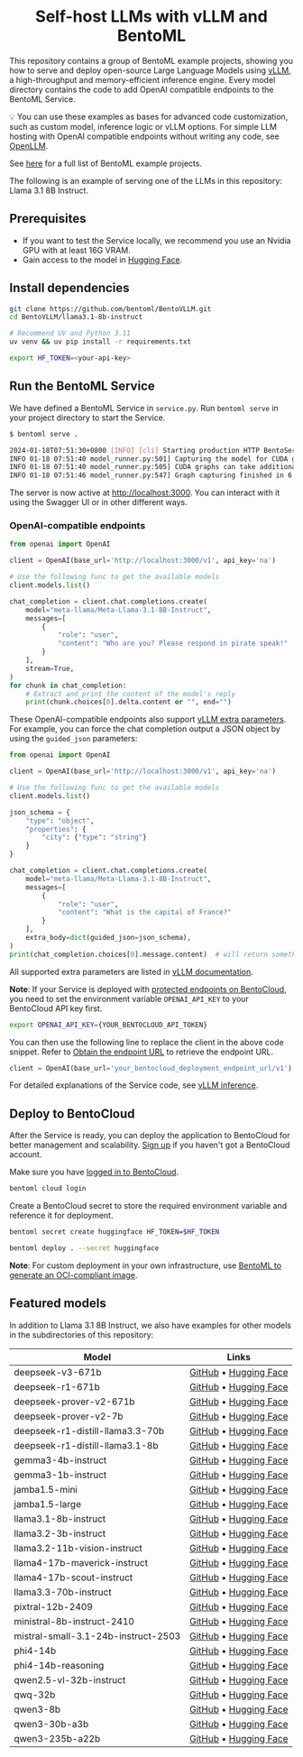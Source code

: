 <div align="center">
    <h1 align="center">Self-host LLMs with vLLM and BentoML</h1>
</div>

This repository contains a group of BentoML example projects, showing you how to serve and deploy open-source Large Language Models using [vLLM](https://vllm.ai), a high-throughput and memory-efficient inference engine. Every model directory contains the code to add OpenAI compatible endpoints to the BentoML Service.

💡 You can use these examples as bases for advanced code customization, such as custom model, inference logic or vLLM options. For simple LLM hosting with OpenAI compatible endpoints without writing any code, see [OpenLLM](https://github.com/bentoml/OpenLLM).

See [here](https://docs.bentoml.com/en/latest/examples/overview.html) for a full list of BentoML example projects.

The following is an example of serving one of the LLMs in this repository: Llama 3.1 8B Instruct.

## Prerequisites

- If you want to test the Service locally, we recommend you use an Nvidia GPU with at least 16G VRAM.
- Gain access to the model in [Hugging Face](https://huggingface.co/meta-llama/Llama-3.1-8B-Instruct).

## Install dependencies

```bash
git clone https://github.com/bentoml/BentoVLLM.git
cd BentoVLLM/llama3.1-8b-instruct

# Recommend UV and Python 3.11
uv venv && uv pip install -r requirements.txt

export HF_TOKEN=<your-api-key>
```

## Run the BentoML Service

We have defined a BentoML Service in `service.py`. Run `bentoml serve` in your project directory to start the Service.

```bash
$ bentoml serve .

2024-01-18T07:51:30+0800 [INFO] [cli] Starting production HTTP BentoServer from "service:VLLM" listening on http://localhost:3000 (Press CTRL+C to quit)
INFO 01-18 07:51:40 model_runner.py:501] Capturing the model for CUDA graphs. This may lead to unexpected consequences if the model is not static. To run the model in eager mode, set 'enforce_eager=True' or use '--enforce-eager' in the CLI.
INFO 01-18 07:51:40 model_runner.py:505] CUDA graphs can take additional 1~3 GiB memory per GPU. If you are running out of memory, consider decreasing `gpu_memory_utilization` or enforcing eager mode.
INFO 01-18 07:51:46 model_runner.py:547] Graph capturing finished in 6 secs.
```

The server is now active at [http://localhost:3000](http://localhost:3000/). You can interact with it using the Swagger UI or in other different ways.

### OpenAI-compatible endpoints

```python
from openai import OpenAI

client = OpenAI(base_url='http://localhost:3000/v1', api_key='na')

# Use the following func to get the available models
client.models.list()

chat_completion = client.chat.completions.create(
    model="meta-llama/Meta-Llama-3.1-8B-Instruct",
    messages=[
        {
            "role": "user",
            "content": "Who are you? Please respond in pirate speak!"
        }
    ],
    stream=True,
)
for chunk in chat_completion:
    # Extract and print the content of the model's reply
    print(chunk.choices[0].delta.content or "", end="")
```

These OpenAI-compatible endpoints also support [vLLM extra parameters](https://docs.vllm.ai/en/latest/serving/openai_compatible_server.html#extra-parameters). For example, you can force the chat completion output a JSON object by using the `guided_json` parameters:

```python
from openai import OpenAI

client = OpenAI(base_url='http://localhost:3000/v1', api_key='na')

# Use the following func to get the available models
client.models.list()

json_schema = {
    "type": "object",
    "properties": {
        "city": {"type": "string"}
    }
}

chat_completion = client.chat.completions.create(
    model="meta-llama/Meta-Llama-3.1-8B-Instruct",
    messages=[
        {
            "role": "user",
            "content": "What is the capital of France?"
        }
    ],
    extra_body=dict(guided_json=json_schema),
)
print(chat_completion.choices[0].message.content)  # will return something like: {"city": "Paris"}
```

All supported extra parameters are listed in [vLLM documentation](https://docs.vllm.ai/en/latest/serving/openai_compatible_server.html#extra-parameters).

**Note**: If your Service is deployed with [protected endpoints on BentoCloud](https://docs.bentoml.com/en/latest/bentocloud/how-tos/manage-access-token.html#access-protected-deployments), you need to set the environment variable `OPENAI_API_KEY` to your BentoCloud API key first.

```bash
export OPENAI_API_KEY={YOUR_BENTOCLOUD_API_TOKEN}
```

You can then use the following line to replace the client in the above code snippet. Refer to [Obtain the endpoint URL](https://docs.bentoml.com/en/latest/bentocloud/how-tos/call-deployment-endpoints.html#obtain-the-endpoint-url) to retrieve the endpoint URL.

```python
client = OpenAI(base_url='your_bentocloud_deployment_endpoint_url/v1')
```

For detailed explanations of the Service code, see [vLLM inference](https://docs.bentoml.org/en/latest/examples/vllm.html).

## Deploy to BentoCloud

After the Service is ready, you can deploy the application to BentoCloud for better management and scalability. [Sign up](https://www.bentoml.com/) if you haven't got a BentoCloud account.

Make sure you have [logged in to BentoCloud](https://docs.bentoml.com/en/latest/scale-with-bentocloud/manage-api-tokens.html).

```bash
bentoml cloud login
```

Create a BentoCloud secret to store the required environment variable and reference it for deployment.

```bash
bentoml secret create huggingface HF_TOKEN=$HF_TOKEN

bentoml deploy . --secret huggingface
```

**Note**: For custom deployment in your own infrastructure, use [BentoML to generate an OCI-compliant image](https://docs.bentoml.com/en/latest/get-started/packaging-for-deployment.html).

## Featured models

In addition to Llama 3.1 8B Instruct, we also have examples for other models in the subdirectories of this repository:

| Model | Links |
|-------|-------|
| deepseek-v3-671b | [GitHub](https://github.com/bentoml/BentoVLLM/tree/main/deepseek-v3-671b/) • [Hugging Face](https://huggingface.co/deepseek-ai/DeepSeek-V3-0324) |
| deepseek-r1-671b | [GitHub](https://github.com/bentoml/BentoVLLM/tree/main/deepseek-r1-671b/) • [Hugging Face](https://huggingface.co/deepseek-ai/DeepSeek-R1) |
| deepseek-prover-v2-671b | [GitHub](https://github.com/bentoml/BentoVLLM/tree/main/deepseek-prover-v2-671b/) • [Hugging Face](https://huggingface.co/deepseek-ai/DeepSeek-Prover-V2-671B) |
| deepseek-prover-v2-7b | [GitHub](https://github.com/bentoml/BentoVLLM/tree/main/deepseek-prover-v2-7b/) • [Hugging Face](https://huggingface.co/deepseek-ai/DeepSeek-Prover-V2-7B) |
| deepseek-r1-distill-llama3.3-70b | [GitHub](https://github.com/bentoml/BentoVLLM/tree/main/deepseek-r1-distill-llama3.3-70b/) • [Hugging Face](https://huggingface.co/deepseek-ai/DeepSeek-R1-Distill-Llama-70B) |
| deepseek-r1-distill-llama3.1-8b | [GitHub](https://github.com/bentoml/BentoVLLM/tree/main/deepseek-r1-distill-llama3.1-8b/) • [Hugging Face](https://huggingface.co/deepseek-ai/DeepSeek-R1-Distill-Llama-8B) |
| gemma3-4b-instruct | [GitHub](https://github.com/bentoml/BentoVLLM/tree/main/gemma3-4b-instruct/) • [Hugging Face](https://huggingface.co/google/gemma-3-4b-it) |
| gemma3-1b-instruct | [GitHub](https://github.com/bentoml/BentoVLLM/tree/main/gemma3-1b-instruct/) • [Hugging Face](https://huggingface.co/google/gemma-3-1b-it) |
| jamba1.5-mini | [GitHub](https://github.com/bentoml/BentoVLLM/tree/main/jamba1.5-mini/) • [Hugging Face](https://huggingface.co/ai21labs/AI21-Jamba-1.5-Mini) |
| jamba1.5-large | [GitHub](https://github.com/bentoml/BentoVLLM/tree/main/jamba1.5-large/) • [Hugging Face](https://huggingface.co/ai21labs/AI21-Jamba-1.5-Large) |
| llama3.1-8b-instruct | [GitHub](https://github.com/bentoml/BentoVLLM/tree/main/llama3.1-8b-instruct/) • [Hugging Face](https://huggingface.co/meta-llama/Meta-Llama-3.1-8B-Instruct) |
| llama3.2-3b-instruct | [GitHub](https://github.com/bentoml/BentoVLLM/tree/main/llama3.2-3b-instruct/) • [Hugging Face](https://huggingface.co/meta-llama/Llama-3.2-3B-Instruct) |
| llama3.2-11b-vision-instruct | [GitHub](https://github.com/bentoml/BentoVLLM/tree/main/llama3.2-11b-vision-instruct/) • [Hugging Face](https://huggingface.co/meta-llama/Llama-3.2-11B-Vision-Instruct) |
| llama4-17b-maverick-instruct | [GitHub](https://github.com/bentoml/BentoVLLM/tree/main/llama4-17b-maverick-instruct/) • [Hugging Face](https://huggingface.co/meta-llama/Llama-4-Maverick-17B-128E-Instruct-FP8) |
| llama4-17b-scout-instruct | [GitHub](https://github.com/bentoml/BentoVLLM/tree/main/llama4-17b-scout-instruct/) • [Hugging Face](https://huggingface.co/meta-llama/Llama-4-Scout-17B-16E-Instruct) |
| llama3.3-70b-instruct | [GitHub](https://github.com/bentoml/BentoVLLM/tree/main/llama3.3-70b-instruct/) • [Hugging Face](https://huggingface.co/meta-llama/Llama-3.3-70B-Instruct) |
| pixtral-12b-2409 | [GitHub](https://github.com/bentoml/BentoVLLM/tree/main/pixtral-12b-2409/) • [Hugging Face](https://huggingface.co/mistralai/Pixtral-12B-2409) |
| ministral-8b-instruct-2410 | [GitHub](https://github.com/bentoml/BentoVLLM/tree/main/ministral-8b-instruct-2410/) • [Hugging Face](https://huggingface.co/mistralai/Ministral-8B-Instruct-2410) |
| mistral-small-3.1-24b-instruct-2503 | [GitHub](https://github.com/bentoml/BentoVLLM/tree/main/mistral-small-3.1-24b-instruct-2503/) • [Hugging Face](https://huggingface.co/mistralai/Mistral-Small-3.1-24B-Instruct-2503) |
| phi4-14b | [GitHub](https://github.com/bentoml/BentoVLLM/tree/main/phi4-14b/) • [Hugging Face](https://huggingface.co/microsoft/phi-4) |
| phi4-14b-reasoning | [GitHub](https://github.com/bentoml/BentoVLLM/tree/main/phi4-14b-reasoning/) • [Hugging Face](https://huggingface.co/microsoft/Phi-4-reasoning) |
| qwen2.5-vl-32b-instruct | [GitHub](https://github.com/bentoml/BentoVLLM/tree/main/qwen2.5-vl-32b-instruct/) • [Hugging Face](https://huggingface.co/Qwen/Qwen2.5-VL-32B-Instruct) |
| qwq-32b | [GitHub](https://github.com/bentoml/BentoVLLM/tree/main/qwq-32b/) • [Hugging Face](https://huggingface.co/Qwen/QwQ-32B) |
| qwen3-8b | [GitHub](https://github.com/bentoml/BentoVLLM/tree/main/qwen3-8b/) • [Hugging Face](https://huggingface.co/Qwen/Qwen3-8B) |
| qwen3-30b-a3b | [GitHub](https://github.com/bentoml/BentoVLLM/tree/main/qwen3-30b-a3b/) • [Hugging Face](https://huggingface.co/Qwen/Qwen3-30B-A3B) |
| qwen3-235b-a22b | [GitHub](https://github.com/bentoml/BentoVLLM/tree/main/qwen3-235b-a22b/) • [Hugging Face](https://huggingface.co/Qwen/Qwen3-235B-A22B-FP8) |